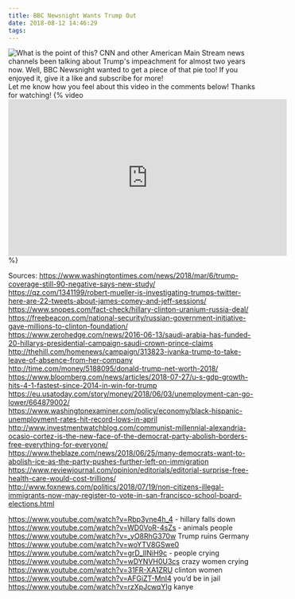 ```yaml
---
title: BBC Newsnight Wants Trump Out
date: 2018-08-12 14:46:29
tags:
---
```

![What is the point of this?](/images/bbcnewsnight.png)
CNN and other American Main Stream news channels been talking about Trump's impeachment for almost two years now.
Well, BBC Newsnight wanted to get a piece of that pie too!
If you enjoyed it, give it a like and subscribe for more!<script async src="//pagead2.googlesyndication.com/pagead/js/adsbygoogle.js"></script><ins class="adsbygoogle" style="display:block; text-align:center;"  data-ad-layout="in-article"  data-ad-format="fluid"  data-ad-client="ca-pub-2164900147810573"  data-ad-slot="8817307412"></ins><script>(adsbygoogle = window.adsbygoogle || []).push({});</script>
Let me know how you feel about this video in the comments below!
Thanks for watching!
{% video <iframe width="560" height="315" src="https://www.youtube.com/embed/6EQMBhln45E" frameborder="0" allow="autoplay; encrypted-media" allowfullscreen></iframe> %}
<!--more-->
Sources:
https://www.washingtontimes.com/news/2018/mar/6/trump-coverage-still-90-negative-says-new-study/
https://qz.com/1341199/robert-mueller-is-investigating-trumps-twitter-here-are-22-tweets-about-james-comey-and-jeff-sessions/
https://www.snopes.com/fact-check/hillary-clinton-uranium-russia-deal/
https://freebeacon.com/national-security/russian-government-initiative-gave-millions-to-clinton-foundation/
https://www.zerohedge.com/news/2016-06-13/saudi-arabia-has-funded-20-hillarys-presidential-campaign-saudi-crown-prince-claims
http://thehill.com/homenews/campaign/313823-ivanka-trump-to-take-leave-of-absence-from-her-company
http://time.com/money/5188095/donald-trump-net-worth-2018/
https://www.bloomberg.com/news/articles/2018-07-27/u-s-gdp-growth-hits-4-1-fastest-since-2014-in-win-for-trump
https://eu.usatoday.com/story/money/2018/06/03/unemployment-can-go-lower/664879002/
https://www.washingtonexaminer.com/policy/economy/black-hispanic-unemployment-rates-hit-record-lows-in-april
http://www.investmentwatchblog.com/communist-millennial-alexandria-ocasio-cortez-is-the-new-face-of-the-democrat-party-abolish-borders-free-everything-for-everyone/
https://www.theblaze.com/news/2018/06/25/many-democrats-want-to-abolish-ice-as-the-party-pushes-further-left-on-immigration
https://www.reviewjournal.com/opinion/editorials/editorial-surprise-free-health-care-would-cost-trillions/
http://www.foxnews.com/politics/2018/07/19/non-citizens-illegal-immigrants-now-may-register-to-vote-in-san-francisco-school-board-elections.html

https://www.youtube.com/watch?v=Rbp3yne4h_4 - hillary falls down
https://www.youtube.com/watch?v=WD0VoR-4sZs - animals people
https://www.youtube.com/watch?v=_yO8RhG370w Trump ruins Germany
https://www.youtube.com/watch?v=woYTV8GSwe0
https://www.youtube.com/watch?v=grD_IINiH9c - people crying
https://www.youtube.com/watch?v=wDYNVH0U3cs crazy women crying
https://www.youtube.com/watch?v=31FR-XA1ZRU clinton women
https://www.youtube.com/watch?v=AFGiZT-MnI4 you’d be in jail
https://www.youtube.com/watch?v=rzXpJcwqYIg kanye
